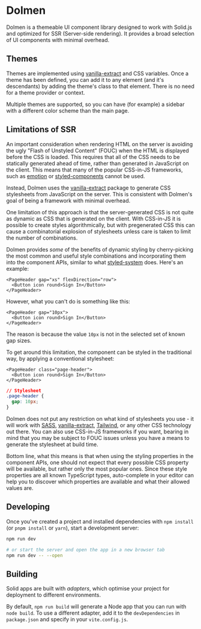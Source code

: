 # Dolmen

Dolmen is a themeable UI component library designed to work with Solid.js and optimized for SSR
(Server-side rendering). It provides a broad selection of UI components with minimal overhead.

## Themes

Themes are implemented using [vanilla-extract](https://vanilla-extract.style/) and CSS variables.
Once a theme has been defined, you can add it to any element (and it's descendants) by adding
the theme's class to that element. There is no need for a theme provider or context.

Multiple themes are supported, so you can have (for example) a sidebar with a different color
scheme than the main page.

## Limitations of SSR

An important consideration when rendering HTML on the server is avoiding the ugly "Flash of
Unstyled Content" (FOUC) when the HTML is displayed before the CSS is loaded. This requires that
all of the CSS needs to be statically generated ahead of time, rather than generated in JavaScript
on the client. This means that many of the popular CSS-in-JS frameworks, such as
[emotion](https://emotion.sh/) or [styled-components](https://styled-components.com/) cannot
be used.

Instead, Dolmen uses the [vanilla-extract](https://vanilla-extract.style/) package to generate
CSS stylesheets from JavaScript on the server. This is consistent with Dolmen's goal of being a
framework with minimal overhead.

One limitation of this approach is that the server-generated CSS is not quite as dynamic as CSS
that is generated on the client. With CSS-in-JS it is possible to create styles algorithmically,
but with pregenerated CSS this can cause a combinatorial explosion of stylesheets unless care is
taken to limit the number of combinations.

Dolmen provides *some* of the benefits of dynamic styling by cherry-picking the most common and
useful style combinations and incorporating them into the component APIs, similar to
what [styled-system](https://styled-system.com/) does. Here's an example:

```tsx
<PageHeader gap="xs" flexDirection="row">
  <Button icon round>Sign In</Button>
</PageHeader>
```

However, what you can't do is something like this:

```tsx
<PageHeader gap="10px">
  <Button icon round>Sign In</Button>
</PageHeader>
```

The reason is because the value `10px` is not in the selected set of known gap sizes.

To get around this limitation, the component can be styled in the traditional way, by
applying a conventional stylesheet:

```tsx
<PageHeader class="page-header">
  <Button icon round>Sign In</Button>
</PageHeader>
```

```css
// Stylesheet
.page-header {
  gap: 10px;
}
```

Dolmen does not put any restriction on what kind of stylesheets you use - it will work with
[SASS](https://sass-lang.com/), [vanilla-extract](https://vanilla-extract.style/),
[Tailwind](https://tailwindcss.com/), or any other CSS technology out there. You can also use
CSS-in-JS frameworks if you want, bearing in mind that you may be subject to FOUC issues unless
you have a means to generate the stylesheet at build time.

Bottom line, what this means is that when using the styling properties in the component APIs, one
should not expect that every possible CSS property will be available, but rather only the most
popular ones. Since these style properties are all known TypeScript types, auto-complete in your
editor can help you to discover which properties are available and what their allowed values are.

## Developing

Once you've created a project and installed dependencies with `npm install` (or `pnpm install` or `yarn`), start a development server:

```bash
npm run dev

# or start the server and open the app in a new browser tab
npm run dev -- --open
```

## Building

Solid apps are built with _adapters_, which optimise your project for deployment to different environments.

By default, `npm run build` will generate a Node app that you can run with `node build`. To use a different adapter, add it to the `devDependencies` in `package.json` and specify in your `vite.config.js`.
